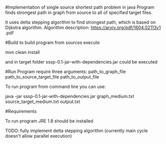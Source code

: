#Implementation of single source shortest path problem in java
Program finds strongest path in graph from source to all of specified target files.

It uses delta stepping algorithm to find strongest path, which is based on Dijkstra algorithm.
Algorithm description: https://arxiv.org/pdf/1604.02113v1
.pdf

#Build
to build program from sources execute

mvn clean install

and in target folder sssp-0.1-jar-with-dependencies.jar could be executed

#Run
Program require three arguments:
path_to_graph_file path_to_source_target_file path_to_output_file

To run program from command line you can use:

java -jar sssp-0.1-jar-with-dependencies.jar graph_medium.txt source_target_medium.txt output.txt

#Requirements

To run program JRE 1.8 should be installed

TODO: fully implement delta stepping algorithm (currently main cycle doesn't allow parallel execution)

